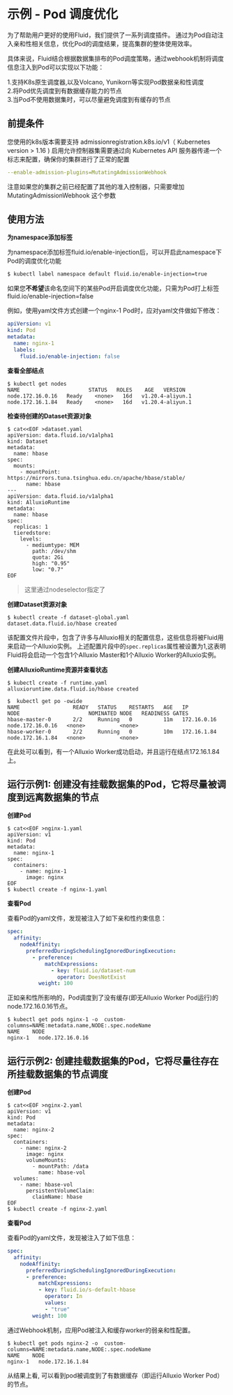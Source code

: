 # 示例 - Pod 调度优化
为了帮助用户更好的使用Fluid，我们提供了一系列调度插件。
通过为Pod自动注入亲和性相关信息，优化Pod的调度结果，提高集群的整体使用效率。

具体来说，Fluid结合根据数据集排布的Pod调度策略，通过webhook机制将调度信息注入到Pod可以实现以下功能：

1.支持K8s原生调度器,以及Volcano, Yunikorn等实现Pod数据亲和性调度  
2.将Pod优先调度到有数据缓存能力的节点  
3.当Pod不使用数据集时，可以尽量避免调度到有缓存的节点

## 前提条件

您使用的k8s版本需要支持 admissionregistration.k8s.io/v1（ Kubernetes version > 1.16 )
启用允许控制器集需要通过向 Kubernetes API 服务器传递一个标志来配置，确保你的集群进行了正常的配置
```yaml
--enable-admission-plugins=MutatingAdmissionWebhook
```
注意如果您的集群之前已经配置了其他的准入控制器，只需要增加 MutatingAdmissionWebhook 这个参数

## 使用方法
**为namespace添加标签**

为namespace添加标签fluid.io/enable-injection后，可以开启此namespace下Pod的调度优化功能

```bash
$ kubectl label namespace default fluid.io/enable-injection=true
```

如果您**不希望**该命名空间下的某些Pod开启调度优化功能，只需为Pod打上标签fluid.io/enable-injection=false

例如，使用yaml文件方式创建一个nginx-1 Pod时，应对yaml文件做如下修改：

```yaml
apiVersion: v1
kind: Pod
metadata:
  name: nginx-1
  labels:
    fluid.io/enable-injection: false
```

**查看全部结点**
```shell
$ kubectl get nodes
NAME                      STATUS   ROLES    AGE   VERSION
node.172.16.0.16   Ready    <none>   16d   v1.20.4-aliyun.1
node.172.16.1.84   Ready    <none>   16d   v1.20.4-aliyun.1
```

**检查待创建的Dataset资源对象**

```shell
$ cat<<EOF >dataset.yaml
apiVersion: data.fluid.io/v1alpha1
kind: Dataset
metadata:
  name: hbase
spec:
  mounts:
    - mountPoint: https://mirrors.tuna.tsinghua.edu.cn/apache/hbase/stable/
      name: hbase
---
apiVersion: data.fluid.io/v1alpha1
kind: AlluxioRuntime
metadata:
  name: hbase
spec:
  replicas: 1
  tieredstore:
    levels:
      - mediumtype: MEM
        path: /dev/shm
        quota: 2Gi
        high: "0.95"
        low: "0.7"
EOF
```

> 这里通过nodeselector指定了

**创建Dataset资源对象**
```shell
$ kubectl create -f dataset-global.yaml
dataset.data.fluid.io/hbase created
```

该配置文件片段中，包含了许多与Alluxio相关的配置信息，这些信息将被Fluid用来启动一个Alluxio实例。
上述配置片段中的`spec.replicas`属性被设置为1,这表明Fluid将会启动一个包含1个Alluxio Master和1个Alluxio Worker的Alluxio实例。

**创建AlluxioRuntime资源并查看状态**

```shell
$ kubectl create -f runtime.yaml
alluxioruntime.data.fluid.io/hbase created

$  kubectl get po -owide
NAME                 READY   STATUS    RESTARTS   AGE   IP             NODE                      NOMINATED NODE   READINESS GATES
hbase-master-0       2/2     Running   0          11m   172.16.0.16    node.172.16.0.16   <none>           <none>
hbase-worker-0       2/2     Running   0          10m   172.16.1.84    node.172.16.1.84   <none>           <none>
```
在此处可以看到，有一个Alluxio Worker成功启动，并且运行在结点172.16.1.84上。

## 运行示例1: 创建没有挂载数据集的Pod，它将尽量被调度到远离数据集的节点

**创建Pod**
```shell
$ cat<<EOF >nginx-1.yaml
apiVersion: v1
kind: Pod
metadata:
  name: nginx-1
spec:
  containers:
    - name: nginx-1
      image: nginx
EOF
$ kubectl create -f nginx-1.yaml
```
**查看Pod**

查看Pod的yaml文件，发现被注入了如下亲和性约束信息：

```yaml
spec:
  affinity:
    nodeAffinity:
      preferredDuringSchedulingIgnoredDuringExecution:
        - preference:
            matchExpressions:
              - key: fluid.io/dataset-num
                operator: DoesNotExist
          weight: 100
```

正如亲和性所影响的，Pod调度到了没有缓存(即无Alluxio Worker Pod运行)的node.172.16.0.16节点。

```shell
$ kubectl get pods nginx-1 -o  custom-columns=NAME:metadata.name,NODE:.spec.nodeName
NAME    NODE
nginx-1   node.172.16.0.16
```

## 运行示例2: 创建挂载数据集的Pod，它将尽量往存在所挂载数据集的节点调度

**创建Pod**

```shell
$ cat<<EOF >nginx-2.yaml
apiVersion: v1
kind: Pod
metadata:
  name: nginx-2
spec:
  containers:
    - name: nginx-2
      image: nginx
      volumeMounts:
        - mountPath: /data
          name: hbase-vol
  volumes:
    - name: hbase-vol
      persistentVolumeClaim:
        claimName: hbase
EOF
$ kubectl create -f nginx-2.yaml
```

**查看Pod**

查看Pod的yaml文件，发现被注入了如下信息：

```yaml
spec:
  affinity:
    nodeAffinity:
      preferredDuringSchedulingIgnoredDuringExecution:
      - preference:
          matchExpressions:
          - key: fluid.io/s-default-hbase
            operator: In
            values:
            - "true"
        weight: 100
```

通过Webhook机制，应用Pod被注入和缓存worker的弱亲和性配置。


```shell
$ kubectl get pods nginx-2 -o  custom-columns=NAME:metadata.name,NODE:.spec.nodeName
NAME    NODE
nginx-1   node.172.16.1.84
```

从结果上看, 可以看到pod被调度到了有数据缓存（即运行Alluxio Worker Pod）的节点。
